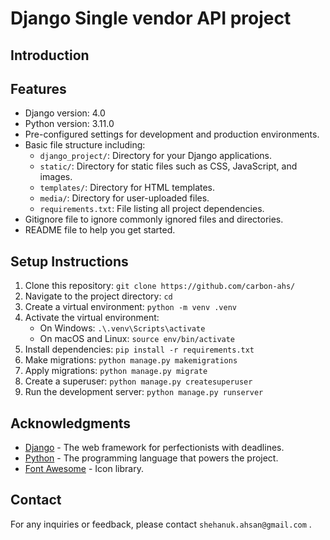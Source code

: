 # Django Single vendor API project

## Introduction
<!-- This is a boilerplate Django project that serves as a foundation for building web applications using Django, a high-level Python web framework. It is pre-configured with some basic settings, file structure, and dependencies to help you kickstart your project development. -->

## Features
- Django version: 4.0
- Python version: 3.11.0
- Pre-configured settings for development and production environments.
- Basic file structure including:
  - `django_project/`: Directory for your Django applications.
  - `static/`: Directory for static files such as CSS, JavaScript, and images.
  - `templates/`: Directory for HTML templates.
  - `media/`: Directory for user-uploaded files.
  - `requirements.txt`: File listing all project dependencies.
- Gitignore file to ignore commonly ignored files and directories.
- README file to help you get started.

## Setup Instructions
1. Clone this repository: `git clone https://github.com/carbon-ahs/`
2. Navigate to the project directory: `cd `
3. Create a virtual environment: `python -m venv .venv`
4. Activate the virtual environment:
   - On Windows: `.\.venv\Scripts\activate`
   - On macOS and Linux: `source env/bin/activate`
5. Install dependencies: `pip install -r requirements.txt`
6. Make migrations: `python manage.py makemigrations`
7. Apply migrations: `python manage.py migrate`
8. Create a superuser: `python manage.py createsuperuser`
9. Run the development server: `python manage.py runserver`

## Acknowledgments
- [Django](https://www.djangoproject.com/) - The web framework for perfectionists with deadlines.
- [Python](https://www.python.org/) - The programming language that powers the project.
- [Font Awesome](https://fontawesome.com/) - Icon library.

## Contact
For any inquiries or feedback, please contact `shehanuk.ahsan@gmail.com` .
